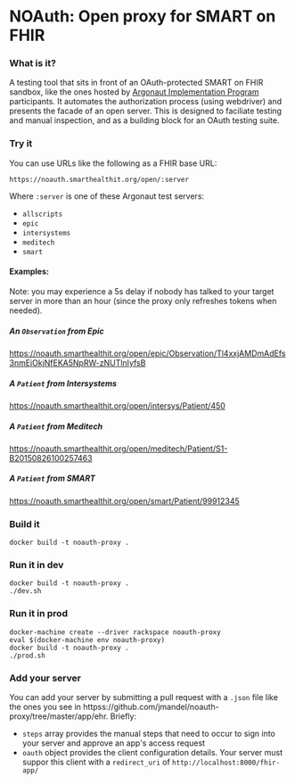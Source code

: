 # NOAuth: Open proxy for SMART on FHIR

### What is it?

A testing tool that sits in front of an OAuth-protected SMART on FHIR sandbox, like the ones hosted by [Argonaut Implementation Program](https://github.com/argonautproject/implementation-program/wiki) participants. It automates the authorization process (using webdriver) and presents the facade of an open server. This is designed to faciliate testing and manual inspection, and as a building block for an OAuth testing suite.

### Try it

You can use URLs like the following as a FHIR base URL:

    https://noauth.smarthealthit.org/open/:server

Where `:server` is one of these Argonaut test servers:

 * `allscripts`
 * `epic`
 * `intersystems`
 * `meditech`
 * `smart`

#### Examples:

Note: you may experience a 5s delay if nobody has talked to your target server in more than an hour (since the proxy only refreshes tokens when needed).

##### An `Observation` from Epic
https://noauth.smarthealthit.org/open/epic/Observation/Tl4xxjAMDmAdEfs3nmEjOkjNfEKA5NpRW-zNUTlnIyfsB

##### A `Patient` from Intersystems
https://noauth.smarthealthit.org/open/intersys/Patient/450

##### A `Patient` from Meditech
https://noauth.smarthealthit.org/open/meditech/Patient/S1-B20150826100257463

##### A `Patient` from SMART
https://noauth.smarthealthit.org/open/smart/Patient/99912345

### Build it

    docker build -t noauth-proxy .

### Run it in dev
    docker build -t noauth-proxy .
    ./dev.sh

### Run it in prod

    docker-machine create --driver rackspace noauth-proxy
    eval $(docker-machine env noauth-proxy)
    docker build -t noauth-proxy .
    ./prod.sh

### Add your server

You can add your server by submitting a pull request with a `.json` file like the ones you see in httpss://github.com/jmandel/noauth-proxy/tree/master/app/ehr. Briefly: 
 * `steps` array provides the manual steps that need to occur to sign into your server and approve an app's access request
 * `oauth` object provides the client configuration details. Your server must suppor this client with a `redirect_uri` of `http://localhost:8000/fhir-app/`
